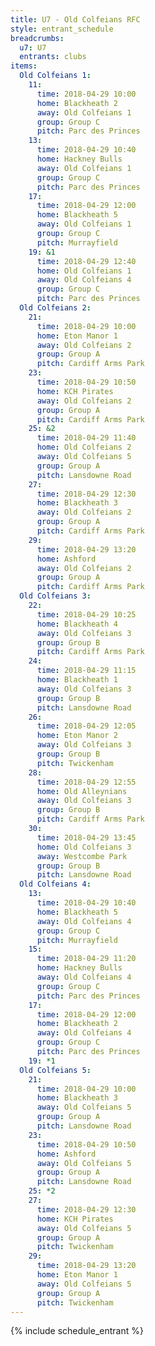```yaml
---
title: U7 - Old Colfeians RFC
style: entrant_schedule
breadcrumbs:
  u7: U7
  entrants: clubs
items:
  Old Colfeians 1:
    11:
      time: 2018-04-29 10:00
      home: Blackheath 2
      away: Old Colfeians 1
      group: Group C
      pitch: Parc des Princes
    13:
      time: 2018-04-29 10:40
      home: Hackney Bulls
      away: Old Colfeians 1
      group: Group C
      pitch: Parc des Princes
    17:
      time: 2018-04-29 12:00
      home: Blackheath 5
      away: Old Colfeians 1
      group: Group C
      pitch: Murrayfield
    19: &1
      time: 2018-04-29 12:40
      home: Old Colfeians 1
      away: Old Colfeians 4
      group: Group C
      pitch: Parc des Princes
  Old Colfeians 2:
    21:
      time: 2018-04-29 10:00
      home: Eton Manor 1
      away: Old Colfeians 2
      group: Group A
      pitch: Cardiff Arms Park
    23:
      time: 2018-04-29 10:50
      home: KCH Pirates
      away: Old Colfeians 2
      group: Group A
      pitch: Cardiff Arms Park
    25: &2
      time: 2018-04-29 11:40
      home: Old Colfeians 2
      away: Old Colfeians 5
      group: Group A
      pitch: Lansdowne Road
    27:
      time: 2018-04-29 12:30
      home: Blackheath 3
      away: Old Colfeians 2
      group: Group A
      pitch: Cardiff Arms Park
    29:
      time: 2018-04-29 13:20
      home: Ashford
      away: Old Colfeians 2
      group: Group A
      pitch: Cardiff Arms Park
  Old Colfeians 3:
    22:
      time: 2018-04-29 10:25
      home: Blackheath 4
      away: Old Colfeians 3
      group: Group B
      pitch: Cardiff Arms Park
    24:
      time: 2018-04-29 11:15
      home: Blackheath 1
      away: Old Colfeians 3
      group: Group B
      pitch: Lansdowne Road
    26:
      time: 2018-04-29 12:05
      home: Eton Manor 2
      away: Old Colfeians 3
      group: Group B
      pitch: Twickenham
    28:
      time: 2018-04-29 12:55
      home: Old Alleynians
      away: Old Colfeians 3
      group: Group B
      pitch: Cardiff Arms Park
    30:
      time: 2018-04-29 13:45
      home: Old Colfeians 3
      away: Westcombe Park
      group: Group B
      pitch: Lansdowne Road
  Old Colfeians 4:
    13:
      time: 2018-04-29 10:40
      home: Blackheath 5
      away: Old Colfeians 4
      group: Group C
      pitch: Murrayfield
    15:
      time: 2018-04-29 11:20
      home: Hackney Bulls
      away: Old Colfeians 4
      group: Group C
      pitch: Parc des Princes
    17:
      time: 2018-04-29 12:00
      home: Blackheath 2
      away: Old Colfeians 4
      group: Group C
      pitch: Parc des Princes
    19: *1
  Old Colfeians 5:
    21:
      time: 2018-04-29 10:00
      home: Blackheath 3
      away: Old Colfeians 5
      group: Group A
      pitch: Lansdowne Road
    23:
      time: 2018-04-29 10:50
      home: Ashford
      away: Old Colfeians 5
      group: Group A
      pitch: Lansdowne Road
    25: *2
    27:
      time: 2018-04-29 12:30
      home: KCH Pirates
      away: Old Colfeians 5
      group: Group A
      pitch: Twickenham
    29:
      time: 2018-04-29 13:20
      home: Eton Manor 1
      away: Old Colfeians 5
      group: Group A
      pitch: Twickenham
---
```


{% include schedule_entrant %}
